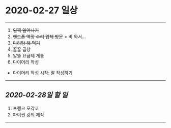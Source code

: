# 2020-02-27 일상
-------------------------------
1. ~~일찍 일어나기~~
2. ~~핸드폰 액정 수리 업체 방문~~ > 비 와서...
3. ~~마라탕 해 먹기~~
4. 꿀꿀 곱창
5. 알뜰 요금제 개통
6. 다이어리 작성

- 다이어리 작성 시작: 잘 작성하기
-----------------------------------
## *2020-02-28일 할 일*
1. 프랭크 모각코
2. 파이썬 강의 제작
------------
